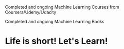 Completed and ongoing Machine Learning Courses from Coursera/Udemy/Udacity

Completed and ongoing Machine Learning Books

# Life is short! Let's Learn!
